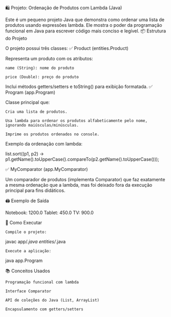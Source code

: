 🛍️ Projeto: Ordenação de Produtos com Lambda (Java)

Este é um pequeno projeto Java que demonstra como ordenar uma lista de produtos usando expressões lambda. Ele mostra o poder da programação funcional em Java para escrever código mais conciso e legível.
📦 Estrutura do Projeto

O projeto possui três classes:
✅ Product (entities.Product)

Representa um produto com os atributos:

    name (String): nome do produto

    price (Double): preço do produto

Inclui métodos getters/setters e toString() para exibição formatada.
✅ Program (app.Program)

Classe principal que:

    Cria uma lista de produtos.

    Usa lambda para ordenar os produtos alfabeticamente pelo nome, ignorando maiúsculas/minúsculas.

    Imprime os produtos ordenados no console.

Exemplo da ordenação com lambda:

list.sort((p1, p2) -> p1.getName().toUpperCase().compareTo(p2.getName().toUpperCase()));

✅ MyComparator (app.MyComparator)

Um comparador de produtos (implementa Comparator<Product>) que faz exatamente a mesma ordenação que a lambda, 
mas foi deixado fora da execução principal para fins didáticos.

🖨️ Exemplo de Saída

Notebook: 1200.0
Tablet: 450.0
TV: 900.0

🚀 Como Executar

    Compile o projeto:

javac app/*.java entities/*.java

    Execute a aplicação:

java app.Program

📚 Conceitos Usados

    Programação funcional com lambda

    Interface Comparator

    API de coleções do Java (List, ArrayList)

    Encapsulamento com getters/setters





